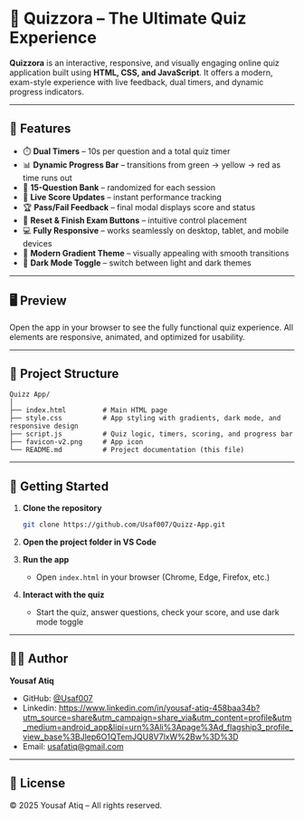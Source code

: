 # 🧠 Quizzora – The Ultimate Quiz Experience

**Quizzora** is an interactive, responsive, and visually engaging online quiz application built using **HTML, CSS, and JavaScript**. It offers a modern, exam-style experience with live feedback, dual timers, and dynamic progress indicators.

---

## 🌟 Features

* ⏱️ **Dual Timers** – 10s per question and a total quiz timer
* 📊 **Dynamic Progress Bar** – transitions from green → yellow → red as time runs out
* 🧩 **15-Question Bank** – randomized for each session
* 🎯 **Live Score Updates** – instant performance tracking
* 🏆 **Pass/Fail Feedback** – final modal displays score and status
* 🧭 **Reset & Finish Exam Buttons** – intuitive control placement
* 💻 **Fully Responsive** – works seamlessly on desktop, tablet, and mobile devices
* 🎨 **Modern Gradient Theme** – visually appealing with smooth transitions
* 🌙 **Dark Mode Toggle** – switch between light and dark themes

---

## 🖥️ Preview

Open the app in your browser to see the fully functional quiz experience. All elements are responsive, animated, and optimized for usability.

---

## 🧩 Project Structure

```
Quizz App/
│
├── index.html         # Main HTML page
├── style.css          # App styling with gradients, dark mode, and responsive design
├── script.js          # Quiz logic, timers, scoring, and progress bar
├── favicon-v2.png     # App icon
└── README.md          # Project documentation (this file)
```

---

## 🚀 Getting Started

1. **Clone the repository**

   ```bash
   git clone https://github.com/Usaf007/Quizz-App.git
   ```

2. **Open the project folder in VS Code**

3. **Run the app**

   * Open `index.html` in your browser (Chrome, Edge, Firefox, etc.)

4. **Interact with the quiz**

   * Start the quiz, answer questions, check your score, and use dark mode toggle

---

## 👨‍💻 Author

**Yousaf Atiq**

* GitHub: [@Usaf007](https://github.com/Usaf007)
* Linkedin: https://www.linkedin.com/in/yousaf-atiq-458baa34b?utm_source=share&utm_campaign=share_via&utm_content=profile&utm_medium=android_app&lipi=urn%3Ali%3Apage%3Ad_flagship3_profile_view_base%3BJlep6O1QTemJQU8V7lxW%2Bw%3D%3D
* Email: usafatiq@gmail.com

---

## 📜 License

© 2025 Yousaf Atiq – All rights reserved.
